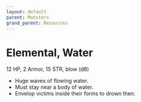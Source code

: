 ```yaml
---
layout: default
parent: Monsters
grand_parent: Resources
---
```


# Elemental, Water

12 HP, 2 Armor, 15 STR, blow (d8)

- Huge waves of flowing water.
- Must stay near a body of water.
- Envelop victims inside their forms to drown then.


